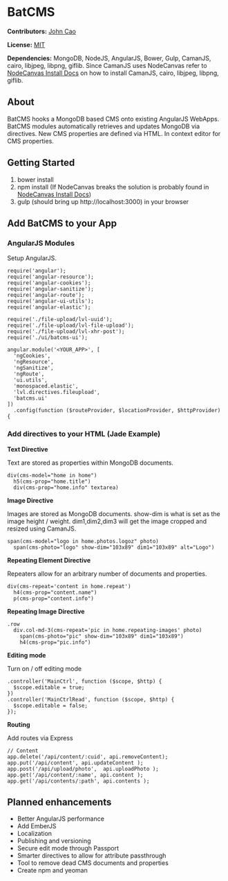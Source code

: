 BatCMS
======

__Contributors:__  [John Cao](https://twitter.com/jobacao)

__License:__ [MIT](http://www.opensource.org/licenses/mit-license.php)

__Dependencies:__ MongoDB, NodeJS, AngularJS, Bower, Gulp, CamanJS, cairo, libjpeg, libpng, giflib. Since CamanJS uses NodeCanvas refer to [NodeCanvas Install Docs](https://github.com/LearnBoost/node-canvas/wiki/Installation---OSX) on how to install CamanJS, cairo, libjpeg, libpng, giflib.

## About
BatCMS hooks a MongoDB based CMS onto existing AngularJS WebApps. BatCMS modules automatically retrieves and updates MongoDB via directives. New CMS properties are defined via HTML. In context editor for CMS properties.
 

## Getting Started
1. bower install
1. npm install (If NodeCanvas breaks the solution is probably found in [NodeCanvas Install Docs](https://github.com/LearnBoost/node-canvas/wiki/Installation---OSX))
1. gulp (should bring up http://localhost:3000) in your browser

## Add BatCMS to your App

### AngularJS Modules
Setup AngularJS. 

    require('angular');
    require('angular-resource');
    require('angular-cookies');
    require('angular-sanitize');
    require('angular-route');
    require('angular-ui-utils');
    require('angular-elastic');

    require('./file-upload/lvl-uuid');
    require('./file-upload/lvl-file-upload');
    require('./file-upload/lvl-xhr-post');
    require('./ui/batcms-ui');

    angular.module('<YOUR_APP>', [
      'ngCookies',
      'ngResource',
      'ngSanitize',
      'ngRoute',
      'ui.utils',
      'monospaced.elastic',
      'lvl.directives.fileupload',
      'batcms.ui'
    ])
      .config(function ($routeProvider, $locationProvider, $httpProvider) {

### Add directives to your HTML (Jade Example) 
__Text Directive__

Text are stored as properties within MongoDB documents.

    div(cms-model="home in home")
      h5(cms-prop="home.title")
      div(cms-prop="home.info" textarea)

__Image Directive__

Images are stored as MongoDB documents. show-dim is what is set as the image height / weight. dim1,dim2,dim3 will get the image cropped and resized using CamanJS.

    span(cms-model="logo in home.photos.logoz" photo)
      span(cms-photo="logo" show-dim="103x89" dim1="103x89" alt="Logo")

__Repeating Element Directive__

Repeaters allow for an arbitrary number of documents and properties.

    div(cms-repeat='content in home.repeat')
      h4(cms-prop="content.name")
      p(cms-prop="content.info")      

__Repeating Image Directive__

    .row
      div.col-md-3(cms-repeat='pic in home.repeating-images' photo)
        span(cms-photo="pic" show-dim="103x89" dim1="103x89")
        h4(cms-prop="pic.info")

__Editing mode__

Turn on / off editing mode

    .controller('MainCtrl', function ($scope, $http) {
      $scope.editable = true;
    })
    .controller('MainCtrlRead', function ($scope, $http) {
      $scope.editable = false;
    });

__Routing__

Add routes via Express

    // Content
    app.delete('/api/content/:cuid', api.removeContent);
    app.put('/api/content', api.updateContent );
    app.post('/api/upload/photo',  api.uploadPhoto );
    app.get('/api/content/:name', api.content );
    app.get('/api/contents/:path', api.contents );


## Planned enhancements
* Better AngularJS performance
* Add EmberJS 
* Localization
* Publishing and versioning
* Secure edit mode through Passport
* Smarter directives to allow for attribute passthrough
* Tool to remove dead CMS documents and properties
* Create npm and yeoman 
